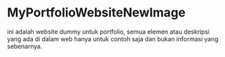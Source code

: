 # MyPortfolioWebsiteNewImage
ini adalah website dummy untuk portfolio, semua elemen atau deskripsi yang ada di dalam web hanya untuk contoh saja dan bukan informasi yang sebenarnya.
